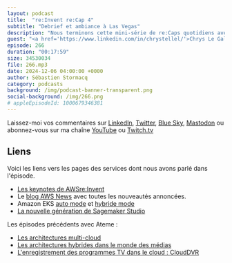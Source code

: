 ```yaml
---
layout: podcast
title:  "re:Invent re:Cap 4"
subtitle: "Debrief et ambiance à Las Vegas"
description: "Nous terminons cette mini-série de re:Caps quotidiens avec deux habitués du podcast: Chrys et Jules qui nous parlent de ce qu'ils ont particulièrement apprécié pendant la conférence et des nouveautés qui pourraient être utiles pour eux.  Sans divulgaché, nous parlons d'injection de pub automatiquement au bon endroit dans des vidéos, de nouveautés EKS et de SageMaker Studio."
guest: "<a href='https://www.linkedin.com/in/chrystellel/'>Chrys Le Gall</a>, Architecte cloud et <a href='https://www.linkedin.com/in/julesmermethusson/'>Jules Mermet-Husson</a>, Architect cloud tous deux chez Ateme"
episode: 266
duration: "00:17:59" 
size: 34530034
file: 266.mp3
date: 2024-12-06 04:00:00 +0000
author: Sébastien Stormacq
category: podcasts
background: /img/podcast-banner-transparent.png
social-background: /img/266.png
# appleEpisodeId: 1000679346381
---
```


Laissez-moi vos commentaires sur [LinkedIn](https://www.linkedin.com/in/sebastienstormacq/), [Twitter](https://twitter.com/sebsto), [Blue Sky](https://bsky.app/profile/sebsto.bsky.social), [Mastodon](https://awscommunity.social/@sebsto) ou abonnez-vous sur ma chaîne [YouTube](https://www.youtube.com/sebsto) ou [Twitch.tv](https://www.twitch.tv/sebAWS)

## Liens

Voici les liens vers les pages des services dont nous avons parlé dans l'épisode.

- [Les keynotes de AWSre:Invent](https://www.youtube.com/playlist?list=PL2yQDdvlhXf_aPLMfxECsw-UIbEg6uy42)
- Le [blog AWS News](https://aws.amazon.com/blogs/aws/) avec toutes les nouveautés annoncées.
- Amazon EKS [auto mode](https://aws.amazon.com/blogs/aws/streamline-kubernetes-cluster-management-with-new-amazon-eks-auto-mode/) et [hybride mode](https://aws.amazon.com/blogs/aws/use-your-on-premises-infrastructure-in-amazon-eks-clusters-with-amazon-eks-hybrid-nodes/)
- [La nouvelle génération de Sagemaker Studio](https://aws.amazon.com/blogs/aws/introducing-the-next-generation-of-amazon-sagemaker-the-center-for-all-your-data-analytics-and-ai/)

Les épisodes précédents avec Ateme : 
- [Les architectures multi-cloud](https://francais.podcast.go-aws.com/web/podcasts/episode_255/index.html)
- [Les architectures hybrides dans le monde des médias](https://francais.podcast.go-aws.com/web/podcasts/episode_177/index.html)
- [L'enregistrement des programmes TV dans le cloud : CloudDVR](https://francais.podcast.go-aws.com/web/podcasts/episode_155/index.html)
